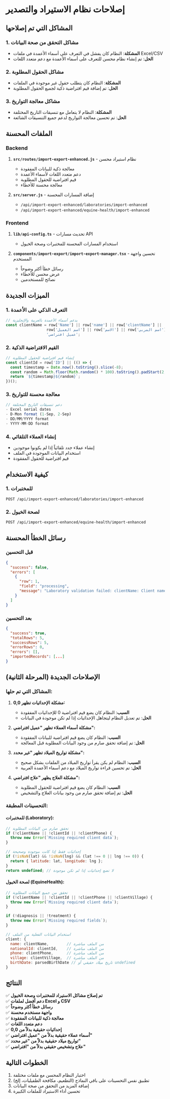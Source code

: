 # إصلاحات نظام الاستيراد والتصدير

## المشاكل التي تم إصلاحها

### 1. مشاكل التحقق من صحة البيانات
- **المشكلة**: النظام كان يفشل في التعرف على أسماء الأعمدة في ملفات Excel/CSV
- **الحل**: تم إنشاء نظام محسن للتعرف على أسماء الأعمدة مع دعم متعدد اللغات

### 2. مشاكل الحقول المطلوبة
- **المشكلة**: النظام كان يتطلب حقول غير موجودة في الملفات
- **الحل**: تم إضافة قيم افتراضية ذكية لجميع الحقول المطلوبة

### 3. مشاكل معالجة التواريخ
- **المشكلة**: النظام لا يتعامل مع تنسيقات التاريخ المختلفة
- **الحل**: تم تحسين معالجة التواريخ لدعم جميع التنسيقات الشائعة

## الملفات المحسنة

### Backend
1. **`src/routes/import-export-enhanced.js`** - نظام استيراد محسن
   - معالجة ذكية للبيانات المفقودة
   - دعم متعدد اللغات لأسماء الأعمدة
   - قيم افتراضية للحقول المطلوبة
   - معالجة محسنة للأخطاء

2. **`src/server.js`** - إضافة المسارات المحسنة
   - `/api/import-export-enhanced/laboratories/import-enhanced`
   - `/api/import-export-enhanced/equine-health/import-enhanced`

### Frontend
1. **`lib/api-config.ts`** - تحديث مسارات API
   - استخدام المسارات المحسنة للمختبرات وصحة الخيول

2. **`components/import-export/import-export-manager.tsx`** - تحسين واجهة المستخدم
   - رسائل خطأ أكثر وضوحاً
   - عرض محسن للأخطاء
   - نصائح للمستخدمين

## الميزات الجديدة

### 1. التعرف الذكي على الأعمدة
```javascript
// يدعم أسماء الأعمدة بالعربية والإنجليزية
const clientName = row['Name'] || row['name'] || row['clientName'] || 
                  row['اسم العميل'] || row['الاسم'] || row['اسم المربي'] || 
                  'عميل افتراضي';
```

### 2. القيم الافتراضية الذكية
```javascript
// إنشاء قيم افتراضية للحقول المطلوبة
const clientId = row['ID'] || (() => {
  const timestamp = Date.now().toString().slice(-8);
  const random = Math.floor(Math.random() * 100).toString().padStart(2, '0');
  return `${timestamp}${random}`;
})();
```

### 3. معالجة محسنة للتواريخ
```javascript
// دعم تنسيقات التاريخ المختلفة
- Excel serial dates
- D-Mon format (1-Sep, 2-Sep)
- DD/MM/YYYY format
- YYYY-MM-DD format
```

### 4. إنشاء العملاء التلقائي
- إنشاء عملاء جدد تلقائياً إذا لم يكونوا موجودين
- استخدام البيانات الموجودة في الملف
- قيم افتراضية للحقول المفقودة

## كيفية الاستخدام

### 1. للمختبرات
```
POST /api/import-export-enhanced/laboratories/import-enhanced
```

### 2. لصحة الخيول
```
POST /api/import-export-enhanced/equine-health/import-enhanced
```

## رسائل الخطأ المحسنة

### قبل التحسين
```json
{
  "success": false,
  "errors": [
    {
      "row": 1,
      "field": "processing",
      "message": "Laboratory validation failed: clientName: Client name is required"
    }
  ]
}
```

### بعد التحسين
```json
{
  "success": true,
  "totalRows": 5,
  "successRows": 5,
  "errorRows": 0,
  "errors": [],
  "importedRecords": [...]
}
```

## الإصلاحات الجديدة (المرحلة الثانية)

### المشاكل التي تم حلها:

1. **مشكلة الإحداثيات تظهر 0,0:**
   - **السبب**: النظام كان يضع قيم افتراضية 0 للإحداثيات المفقودة
   - **الحل**: تم تعديل النظام ليتجاهل الإحداثيات إذا لم تكن موجودة في البيانات

2. **مشكلة أسماء العملاء تظهر "عميل افتراضي":**
   - **السبب**: النظام كان يضع قيم افتراضية للبيانات المفقودة
   - **الحل**: تم إضافة تحقق صارم من وجود البيانات المطلوبة قبل المعالجة

3. **مشكلة تواريخ الميلاد تظهر "غير محدد":**
   - **السبب**: النظام لم يكن يقرأ تواريخ الميلاد من الملفات بشكل صحيح
   - **الحل**: تم تحسين قراءة تواريخ الميلاد مع دعم أسماء الأعمدة العربية

4. **مشكلة العلاج يظهر "علاج افتراضي":**
   - **السبب**: النظام كان يضع قيم افتراضية للحقول المطلوبة
   - **الحل**: تم إضافة تحقق صارم من وجود بيانات العلاج والتشخيص

### التحسينات المطبقة:

#### للمختبرات (Laboratory):
```javascript
// تحقق صارم من البيانات المطلوبة
if (!clientName || !clientId || !clientPhone) {
  throw new Error(`Missing required client data`);
}

// إحداثيات فقط إذا كانت موجودة وصحيحة
if (!isNaN(lat) && !isNaN(lng) && (lat !== 0 || lng !== 0)) {
  return { latitude: lat, longitude: lng };
}
return undefined; // لا تضع إحداثيات إذا لم تكن موجودة
```

#### لصحة الخيول (EquineHealth):
```javascript
// تحقق من جميع البيانات المطلوبة
if (!clientName || !clientId || !clientPhone || !clientVillage) {
  throw new Error(`Missing required client data`);
}

if (!diagnosis || !treatment) {
  throw new Error(`Missing required fields`);
}

// استخدام البيانات الفعلية من الملف
client: {
  name: clientName,        // من الملف مباشرة
  nationalId: clientId,    // من الملف مباشرة
  phone: clientPhone,      // من الملف مباشرة
  village: clientVillage,  // من الملف مباشرة
  birthDate: parsedBirthDate // تاريخ ميلاد حقيقي أو undefined
}
```

## النتائج

✅ **تم إصلاح مشاكل الاستيراد للمختبرات وصحة الخيول**  
✅ **دعم أفضل لملفات Excel و CSV**  
✅ **رسائل خطأ أكثر وضوحاً**  
✅ **واجهة مستخدم محسنة**  
✅ **معالجة ذكية للبيانات المفقودة**  
✅ **دعم متعدد اللغات**  
✅ **إحداثيات حقيقية بدلاً من 0,0**  
✅ **أسماء عملاء حقيقية بدلاً من "عميل افتراضي"**  
✅ **تواريخ ميلاد حقيقية بدلاً من "غير محدد"**  
✅ **علاج وتشخيص حقيقي بدلاً من "افتراضي"**  

## الخطوات التالية

1. اختبار النظام المحسن مع ملفات مختلفة
2. تطبيق نفس التحسينات على باقي النماذج (التطعيم، مكافحة الطفيليات، إلخ)
3. إضافة المزيد من التحقق من صحة البيانات
4. تحسين أداء الاستيراد للملفات الكبيرة
